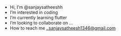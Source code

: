 - Hi, I’m @sanjaysatheeshh
- I’m interested in coding
- I’m currently learning flutter
- I’m looking to collaborate on ...
- How to reach me ..sanjaysatheesh1346@gmail.com

<!---
sanjaysatheeshh/sanjaysatheeshh is a ✨ special ✨ repository because its `README.md` (this file) appears on your GitHub profile.
You can click the Preview link to take a look at your changes.
--->
